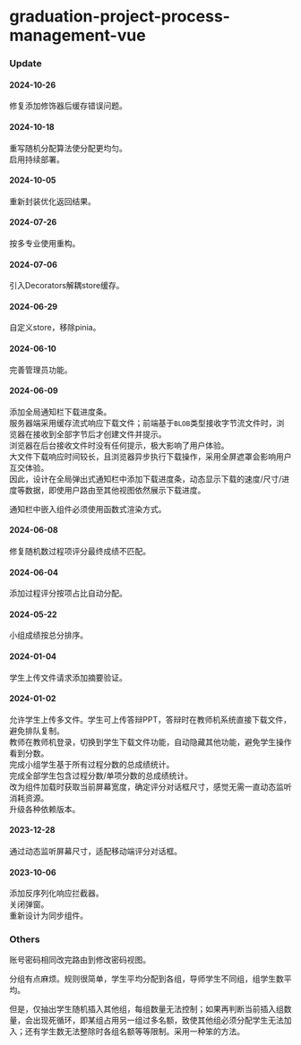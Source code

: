 # graduation-project-process-management-vue

### Update

#### 2024-10-26

修复添加修饰器后缓存错误问题。

#### 2024-10-18

重写随机分配算法使分配更均匀。  
启用持续部署。

#### 2024-10-05

重新封装优化返回结果。

#### 2024-07-26

按多专业使用重构。

#### 2024-07-06

引入Decorators解耦store缓存。

#### 2024-06-29

自定义store，移除pinia。

#### 2024-06-10

完善管理员功能。

#### 2024-06-09

添加全局通知栏下载进度条。  
服务器端采用缓存流式响应下载文件；前端基于`BLOB`类型接收字节流文件时，浏览器在接收到全部字节后才创建文件并提示。  
浏览器在后台接收文件时没有任何提示，极大影响了用户体验。  
大文件下载响应时间较长，且浏览器异步执行下载操作，采用全屏遮罩会影响用户互交体验。  
因此，设计在全局弹出式通知栏中添加下载进度条，动态显示下载的速度/尺寸/进度等数据，即使用户路由至其他视图依然展示下载进度。

通知栏中嵌入组件必须使用函数式渲染方式。

#### 2024-06-08

修复随机数过程项评分最终成绩不匹配。

#### 2024-06-04

添加过程评分按项占比自动分配。

#### 2024-05-22

小组成绩按总分排序。

#### 2024-01-04

学生上传文件请求添加摘要验证。

#### 2024-01-02

允许学生上传多文件。学生可上传答辩PPT，答辩时在教师机系统直接下载文件，避免排队复制。  
教师在教师机登录，切换到学生下载文件功能，自动隐藏其他功能，避免学生操作看到分数。  
完成小组学生基于所有过程分数的总成绩统计。  
完成全部学生包含过程分数/单项分数的总成绩统计。  
改为组件加载时获取当前屏幕宽度，确定评分对话框尺寸，感觉无需一直动态监听消耗资源。  
升级各种依赖版本。

#### 2023-12-28

通过动态监听屏幕尺寸，适配移动端评分对话框。

#### 2023-10-06

添加反序列化响应拦截器。  
关闭弹窗。  
重新设计为同步组件。

### Others

账号密码相同改完路由到修改密码视图。

分组有点麻烦。规则很简单，学生平均分配到各组，导师学生不同组，组学生数平均。

但是，仅抽出学生随机插入其他组，每组数量无法控制；如果再判断当前插入组数量，会出现死循环，即某组占用另一组过多名额，致使其他组必须分配学生无法加入；还有学生数无法整除时各组名额等等限制。采用一种笨的方法。

